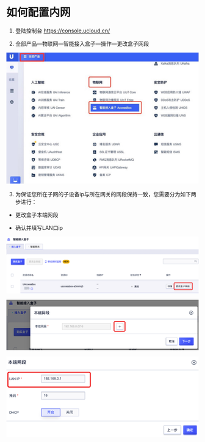 # 如何配置内网

1. 登陆控制台 https://console.ucloud.cn/

2. 全部产品—物联网—智能接入盒子—操作—更改盒子网段

![图片4](../images/图片4.jpg)

3. 为保证您所在子网的子设备ip与所在网关的网段保持一致，您需要分为如下两步进行：

- 更改盒子本端网段

- 确认并填写LAN口ip

![图片8](../images/图片8.png)

![图片9](../images/图片9.png)

<img src="../images/lan.png" alt="lan.png" style="zoom:150%;"/>
